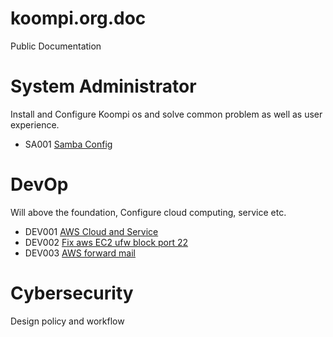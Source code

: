 # koompi.org.doc

Public Documentation

# System Administrator

 Install and Configure Koompi os and solve common problem as well as user experience.

 * SA001 [Samba Config](/sa/samba/)

 # DevOp
 Will above the foundation, Configure cloud computing, service etc.

 * DEV001 [AWS Cloud and Service](/dev/aws_learning001.md)
 * DEV002 [Fix aws EC2 ufw block port 22](dev/fixing-aws-ec2-ufw-block-port-22.002.md)
 * DEV003 [AWS forward mail](/dev/aws-forward-mail003.md)

 # Cybersecurity

Design policy and workflow
